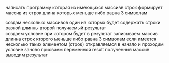 написать программу которая из имеющихся массивв строк формирует массив из строк длина которых меньше либо равна 3 символам

создам несколько массивов один из которых будет содержать строки разной длинны второй получаемый результат  
создаем условие при котором будет в результат записываем массив длинна строк кторого меньше либо равна 3 символам если имеется несколько таких элементом (строк) откравляемся в начало и проходим условие заново 
присваем переменной result полученный массив 
выводим результат 
